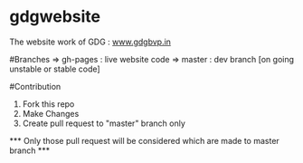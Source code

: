 # gdgwebsite
The website work of GDG : www.gdgbvp.in 

#Branches
=> gh-pages : live website code
=> master : dev branch [on going unstable or stable code]

#Contribution

1. Fork this repo 
2. Make Changes
3. Create pull request to "master"  branch only

*** Only those pull request will be considered which are made to master branch ***
